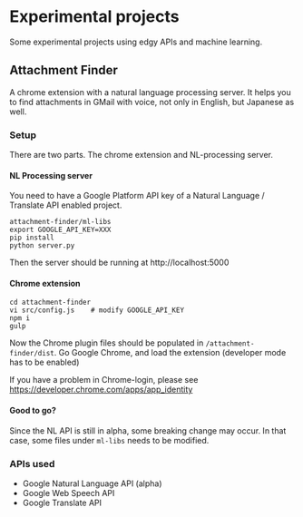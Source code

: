 # Experimental projects
Some experimental projects using edgy APIs and machine learning.

## Attachment Finder
A chrome extension with a natural language processing server. It helps you to find attachments in GMail with voice, not only in English, but Japanese as well.

### Setup
There are two parts. The chrome extension and NL-processing server.


#### NL Processing server
You need to have a Google Platform API key of a Natural Language / Translate API enabled project.

```
attachment-finder/ml-libs
export GOOGLE_API_KEY=XXX
pip install
python server.py
```

Then the server should be running at http://localhost:5000


#### Chrome extension
```
cd attachment-finder
vi src/config.js    # modify GOOGLE_API_KEY
npm i
gulp
```

Now the Chrome plugin files should be populated in `/attachment-finder/dist`. Go Google Chrome, and load the extension (developer mode has to be enabled)

If you have a problem in Chrome-login, please see https://developer.chrome.com/apps/app_identity


#### Good to go?

Since the NL API is still in alpha, some breaking change may occur. In that case, some files under `ml-libs` needs to be modified.


### APIs used
- Google Natural Language API (alpha)
- Google Web Speech API
- Google Translate API
